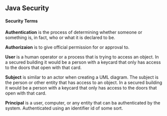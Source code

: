 ## Java Security

#### Security Terms
**Authentication** is the process of determining whether someone or something is, in fact, who or what it is declared to be.

**Authorizaion** is to give official permission for or approval to.

**User** is a human operator or a process that is trying to access an object. In a secured building it would be a person with a keycard that only has access to the doors that open with that card.

**Subject** is similar to an actor when creating a UML diagram. The subject is the person or other entity that has access to an object.
In a secured building it would be a person with a keycard that only has access to the doors that open with that card.

**Principal** is a user, computer, or any entity that can ba authenticated by the system. Authenticated using an identifier id of some sort.
